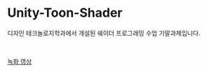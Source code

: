 # Unity-Toon-Shader

디자인 테크놀로지학과에서 개설된 쉐이더 프로그래밍 수업 기말과제입니다.

<br>

[녹화 영상](https://wandering-rumba-865.notion.site/NPR-Rendering-1b2aba645d3280e3b24cee9003d59e11?pvs=74)



